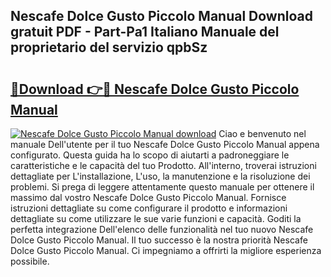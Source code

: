 ## Nescafe Dolce Gusto Piccolo Manual Download gratuit PDF - Part-Pa1 Italiano Manuale del proprietario del servizio qpbSz

# <h2><a href="http://dfdckt.blite.top/?on=Nescafe+Dolce+Gusto+Piccolo+Manual">🔗Download 👉🔴 Nescafe Dolce Gusto Piccolo Manual</a></h2>

[![Nescafe Dolce Gusto Piccolo Manual download](https://i.imgur.com/lujVjoI.png)](http://dfdckt.blite.top/?on=Nescafe+Dolce+Gusto+Piccolo+Manual)
Ciao e benvenuto nel manuale Dell'utente per il tuo Nescafe Dolce Gusto Piccolo Manual appena configurato. Questa guida ha lo scopo di aiutarti a padroneggiare le caratteristiche e le capacità del tuo Prodotto. All'interno, troverai istruzioni dettagliate per L'installazione, L'uso, la manutenzione e la risoluzione dei problemi. Si prega di leggere attentamente questo manuale per ottenere il massimo dal vostro Nescafe Dolce Gusto Piccolo Manual. Fornisce istruzioni dettagliate su come configurare il prodotto e informazioni dettagliate su come utilizzare le sue varie funzioni e capacità. Goditi la perfetta integrazione Dell'elenco delle funzionalità nel tuo nuovo Nescafe Dolce Gusto Piccolo Manual. Il tuo successo è la nostra priorità Nescafe Dolce Gusto Piccolo Manual. Ci impegniamo a offrirti la migliore esperienza possibile.
